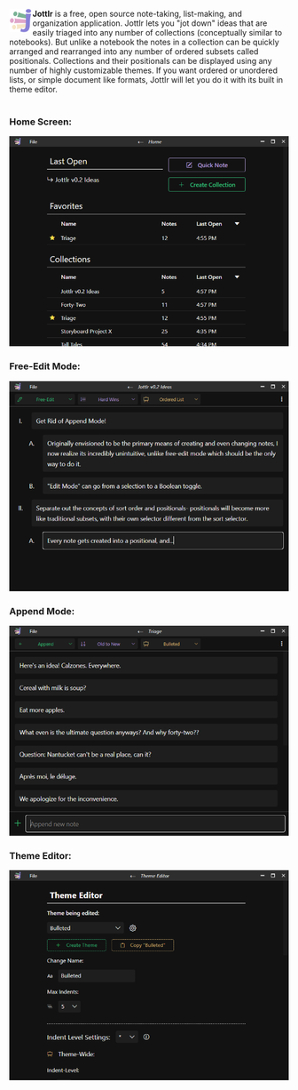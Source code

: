<img width="42" src="app-icon.png" align="left" /> **Jottlr** is a free, open source note-taking, list-making, and organization application. Jottlr lets you "jot down" ideas that are easily triaged into any number of collections (conceptually similar to notebooks). But unlike a notebook the notes in a collection can be quickly arranged and rearranged into any number of ordered subsets called positionals. Collections and their positionals can be displayed using any number of highly customizable themes. If you want ordered or unordered lists, or simple document like formats, Jottlr will let you do it with its built in theme editor.
<br>
<br>
### Home Screen:
<p align="center">
  <img src="./static/readme-img/homepage.PNG">
</p>

### Free-Edit Mode:
<p align="center">
  <img src="./static/readme-img/freeedit.PNG">
</p>

### Append Mode:
<p align="center">
  <img src="./static/readme-img/appendmode.PNG">
</p>

### Theme Editor:
<p align="center">
  <img src="./static/readme-img/themeeditor.PNG">
</p>
